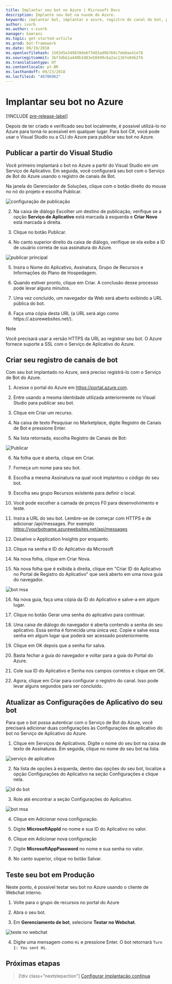 ```yaml
---
title: Implantar seu bot no Azure | Microsoft Docs
description: Implante seu bot na nuvem do Azure.
keywords: implantar bot, implantar o azure, registro do canal do bot, publicar o visual studio
author: ivorb
ms.author: v-ivorb
manager: kamrani
ms.topic: get-started-article
ms.prod: bot-framework
ms.date: 09/19/2018
ms.openlocfilehash: 1503d5e349839de6f3403ad9b769c7eb0ae41e78
ms.sourcegitcommit: 3bf3dbb1a440b3d83e58499c6a2ac116fe04b2f6
ms.translationtype: HT
ms.contentlocale: pt-BR
ms.lasthandoff: 09/23/2018
ms.locfileid: "46706962"
---
```

# <a name="deploy-your-bot-to-azure"></a>Implantar seu bot no Azure

[!INCLUDE [pre-release-label](./includes/pre-release-label.md)]

Depois de ter criado e verificado seu bot localmente, é possível utilizá-lo no Azure para torná-lo acessível em qualquer lugar. Para bot C#, você pode usar o Visual Studio ou a CLI do Azure para publicar seu bot no Azure. 

## <a name="publish-from-visual-studio"></a>Publicar a partir do Visual Studio
Você primeiro implantará o bot no Azure a partir do Visual Studio em um Serviço de Aplicativo. Em seguida, você configurará seu bot com o Serviço de Bot do Azure usando o registro de canais de Bot.

Na janela do Gerenciador de Soluções, clique com o botão direito do mouse no nó do projeto e escolha Publicar.

![configuração de publicação](media/azure-bot-quickstarts/getting-started-publish-setting.png)

2. Na caixa de diálogo Escolher um destino de publicação, verifique se a opção **Serviço de Aplicativo** está marcada à esquerda e **Criar Novo** está marcada à direita.

3. Clique no botão Publicar.

4. No canto superior direito da caixa de diálogo, verifique se ela exibe a ID de usuário correta de sua assinatura do Azure.

![publicar principal](media/azure-bot-quickstarts/getting-started-publish-main.png)

5. Insira o Nome do Aplicativo, Assinatura, Grupo de Recursos e Informações do Plano de Hospedagem.

6. Quando estiver pronto, clique em Criar. A conclusão desse processo pode levar alguns minutos.

7. Uma vez concluído, um navegador da Web será aberto exibindo a URL pública do bot.

8. Faça uma cópia desta URL (a URL será algo como https://<yourbotname>.azurewebsites.net/).

> [!NOTE] 
> Você precisará usar a versão HTTPS da URL ao registrar seu bot. O Azure fornece suporte a SSL com o Serviço de Aplicativo do Azure.

## <a name="create-your-bot-channels-registration"></a>Criar seu registro de canais de bot
Com seu bot implantado no Azure, será preciso registrá-lo com o Serviço de Bot do Azure.

1. Acesse o portal do Azure em https://portal.azure.com.

2. Entre usando a mesma identidade utilizada anteriormente no Visual Studio para publicar seu bot.

3. Clique em Criar um recurso.

4. Na caixa de texto Pesquisar no Marketplace, digite Registro de Canais de Bot e pressione Enter.

5. Na lista retornada, escolha Registro de Canais de Bot:

![Publicar](media/azure-bot-quickstarts/getting-started-bot-registration.png)

6. Na folha que é aberta, clique em Criar.

7. Forneça um nome para seu bot.

8. Escolha a mesma Assinatura na qual você implantou o código do seu bot.

9. Escolha seu grupo Recursos existente para definir o local.

10. Você pode escolher a camada de preços F0 para desenvolvimento e teste.

11. Insira a URL do seu bot. Lembre-se de começar com HTTPS e de adicionar /api/messages. Por exemplo https://yourbotname.azurewebsites.net/api/messages

12. Desative o Application Insights por enquanto.

13. Clique na senha e ID do Aplicativo da Microsoft

14. Na nova folha, clique em Criar Nova.

15. Na nova folha que é exibida à direita, clique em "Criar ID do Aplicativo no Portal de Registro do Aplicativo" que será aberto em uma nova guia do navegador.

![bot msa](media/azure-bot-quickstarts/getting-started-msa.png)

16. Na nova guia, faça uma cópia da ID do Aplicativo e salve-a em algum lugar. 

17. Clique no botão Gerar uma senha do aplicativo para continuar.

18. Uma caixa de diálogo do navegador é aberta contendo a senha do seu aplicativo. Essa senha é fornecida uma única vez. Copie e salve essa senha em algum lugar que poderá ser acessado posteriormente.

19. Clique em OK depois que a senha for salva.

20. Basta fechar a guia do navegador e voltar para a guia do Portal do Azure.

21. Cole sua ID do Aplicativo e Senha nos campos corretos e clique em OK.

22. Agora, clique em Criar para configurar o registro do canal. Isso pode levar alguns segundos para ser concluído.

## <a name="update-your-bots-application-settings"></a>Atualizar as Configurações de Aplicativo do seu bot
Para que o bot possa autenticar com o Serviço de Bot do Azure, você precisará adicionar duas configurações às Configurações de aplicativo do bot no Serviço de Aplicativo do Azure. 

1. Clique em Serviços de Aplicativos. Digite o nome do seu bot na caixa de texto de Assinaturas. Em seguida, clique no nome do seu bot na lista.

![serviço de aplicativo](media/azure-bot-quickstarts/getting-started-app-service.png)

2. Na lista de opções à esquerda, dentro das opções do seu bot, localize a opção Configurações do Aplicativo na seção Configurações e clique nela.

![id do bot](media/azure-bot-quickstarts/getting-started-app-settings-1.png)

3. Role até encontrar a seção Configurações do Aplicativo.

![bot msa](media/azure-bot-quickstarts/getting-started-app-settings-2.png)

4. Clique em Adicionar nova configuração.

5. Digite **MicrosoftAppId** no nome e sua ID do Aplicativo no valor.

6. Clique em Adicionar nova configuração

7. Digite **MicrosoftAppPassword** no nome e sua senha no valor.

8. No canto superior, clique no botão Salvar.

## <a name="test-your-bot-in-production"></a>Teste seu bot em Produção
Neste ponto, é possível testar seu bot no Azure usando o cliente de Webchat interno.

1. Volte para o grupo de recursos no portal do Azure

2. Abra o seu bot.

3. Em **Gerenciamento de bot**, selecione **Testar no Webchat**.

![teste no webchat](media/azure-bot-quickstarts/getting-started-test-webchat.png)

4. Digite uma mensagem como `Hi` e pressione Enter. O bot retornará `Turn 1: You sent Hi`.

## <a name="next-steps"></a>Próximas etapas
> [!div class="nextstepaction"]
> [Configurar implantação contínua](bot-service-build-continuous-deployment.md)
